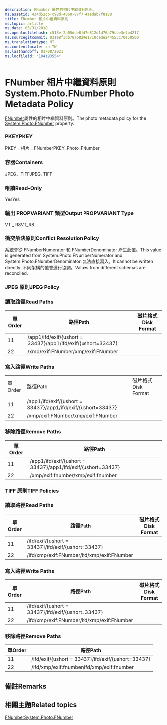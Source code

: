 ```yaml
---
description: FNumber 屬性的相片中繼資料原則。
ms.assetid: 434d52cb-c98d-4860-87f7-4aedab7f8188
title: FNumber 相片中繼資料原則
ms.topic: article
ms.date: 05/31/2018
ms.openlocfilehash: c518ef2a05dde8fd7e812d1d76a79cbe3efb4217
ms.sourcegitcommit: 831e8f3db78ab820e1710cede244553c70e50500
ms.translationtype: MT
ms.contentlocale: zh-TW
ms.lasthandoff: 01/08/2021
ms.locfileid: "104193554"
---
```

# <a name="systemphotofnumber-photo-metadata-policy"></a><span data-ttu-id="d6320-103">FNumber 相片中繼資料原則</span><span class="sxs-lookup"><span data-stu-id="d6320-103">System.Photo.FNumber Photo Metadata Policy</span></span>

<span data-ttu-id="d6320-104">[FNumber](../properties/props-system-photo-fnumber.md)屬性的相片中繼資料原則。</span><span class="sxs-lookup"><span data-stu-id="d6320-104">The photo metadata policy for the [System.Photo.FNumber](../properties/props-system-photo-fnumber.md) property.</span></span>

### <a name="pkey"></a><span data-ttu-id="d6320-105">PKEY</span><span class="sxs-lookup"><span data-stu-id="d6320-105">PKEY</span></span>

<span data-ttu-id="d6320-106">PKEY \_ 相片 \_ FNumber</span><span class="sxs-lookup"><span data-stu-id="d6320-106">PKEY\_Photo\_FNumber</span></span>

### <a name="containers"></a><span data-ttu-id="d6320-107">容器</span><span class="sxs-lookup"><span data-stu-id="d6320-107">Containers</span></span>

<span data-ttu-id="d6320-108">JPEG、TIFF</span><span class="sxs-lookup"><span data-stu-id="d6320-108">JPEG, TIFF</span></span>

### <a name="read-only"></a><span data-ttu-id="d6320-109">唯讀</span><span class="sxs-lookup"><span data-stu-id="d6320-109">Read-Only</span></span>

<span data-ttu-id="d6320-110">Yes</span><span class="sxs-lookup"><span data-stu-id="d6320-110">Yes</span></span>

### <a name="output-propvariant-type"></a><span data-ttu-id="d6320-111">輸出 PROPVARIANT 類型</span><span class="sxs-lookup"><span data-stu-id="d6320-111">Output PROPVARIANT Type</span></span>

<span data-ttu-id="d6320-112">VT \_ R8</span><span class="sxs-lookup"><span data-stu-id="d6320-112">VT\_R8</span></span>

### <a name="conflict-resolution-policy"></a><span data-ttu-id="d6320-113">衝突解決原則</span><span class="sxs-lookup"><span data-stu-id="d6320-113">Conflict Resolution Policy</span></span>

<span data-ttu-id="d6320-114">系統會從 FNumberNumerator 和 FNumberDenominator 產生此值。</span><span class="sxs-lookup"><span data-stu-id="d6320-114">This value is generated from System.Photo.FNumberNumerator and System.Photo.FNumberDenominator.</span></span> <span data-ttu-id="d6320-115">無法直接寫入。</span><span class="sxs-lookup"><span data-stu-id="d6320-115">It cannot be written directly.</span></span> <span data-ttu-id="d6320-116">不同架構的值會進行協調。</span><span class="sxs-lookup"><span data-stu-id="d6320-116">Values from different schemas are reconciled.</span></span>

### <a name="jpeg-policy"></a><span data-ttu-id="d6320-117">JPEG 原則</span><span class="sxs-lookup"><span data-stu-id="d6320-117">JPEG Policy</span></span>

### <a name="read-paths"></a><span data-ttu-id="d6320-118">讀取路徑</span><span class="sxs-lookup"><span data-stu-id="d6320-118">Read Paths</span></span>



| <span data-ttu-id="d6320-119">單</span><span class="sxs-lookup"><span data-stu-id="d6320-119">Order</span></span> | <span data-ttu-id="d6320-120">路徑</span><span class="sxs-lookup"><span data-stu-id="d6320-120">Path</span></span>                          | <span data-ttu-id="d6320-121">磁片格式</span><span class="sxs-lookup"><span data-stu-id="d6320-121">Disk Format</span></span> |
|-------|-------------------------------|-------------|
| <span data-ttu-id="d6320-122">1</span><span class="sxs-lookup"><span data-stu-id="d6320-122">1</span></span>     | <span data-ttu-id="d6320-123">/app1/ifd/exif/{ushort = 33437}</span><span class="sxs-lookup"><span data-stu-id="d6320-123">/app1/ifd/exif/{ushort=33437}</span></span> |             |
| <span data-ttu-id="d6320-124">2</span><span class="sxs-lookup"><span data-stu-id="d6320-124">2</span></span>     | <span data-ttu-id="d6320-125">/xmp/exif:FNumber</span><span class="sxs-lookup"><span data-stu-id="d6320-125">/xmp/exif:FNumber</span></span>             |             |



 

### <a name="write-paths"></a><span data-ttu-id="d6320-126">寫入路徑</span><span class="sxs-lookup"><span data-stu-id="d6320-126">Write Paths</span></span>



|       |                               |             |     |
|-------|-------------------------------|-------------|-----|
| <span data-ttu-id="d6320-127">單</span><span class="sxs-lookup"><span data-stu-id="d6320-127">Order</span></span> | <span data-ttu-id="d6320-128">路徑</span><span class="sxs-lookup"><span data-stu-id="d6320-128">Path</span></span>                          | <span data-ttu-id="d6320-129">磁片格式</span><span class="sxs-lookup"><span data-stu-id="d6320-129">Disk Format</span></span> |     |
| <span data-ttu-id="d6320-130">1</span><span class="sxs-lookup"><span data-stu-id="d6320-130">1</span></span>     | <span data-ttu-id="d6320-131">/app1/ifd/exif/{ushort = 33437}</span><span class="sxs-lookup"><span data-stu-id="d6320-131">/app1/ifd/exif/{ushort=33437}</span></span> |             |     |
| <span data-ttu-id="d6320-132">2</span><span class="sxs-lookup"><span data-stu-id="d6320-132">2</span></span>     | <span data-ttu-id="d6320-133">/xmp/exif:FNumber</span><span class="sxs-lookup"><span data-stu-id="d6320-133">/xmp/exif:FNumber</span></span>             |             |     |



 

### <a name="remove-paths"></a><span data-ttu-id="d6320-134">移除路徑</span><span class="sxs-lookup"><span data-stu-id="d6320-134">Remove Paths</span></span>



| <span data-ttu-id="d6320-135">單</span><span class="sxs-lookup"><span data-stu-id="d6320-135">Order</span></span> | <span data-ttu-id="d6320-136">路徑</span><span class="sxs-lookup"><span data-stu-id="d6320-136">Path</span></span>                          |
|-------|-------------------------------|
| <span data-ttu-id="d6320-137">1</span><span class="sxs-lookup"><span data-stu-id="d6320-137">1</span></span>     | <span data-ttu-id="d6320-138">/app1/ifd/exif/{ushort = 33437}</span><span class="sxs-lookup"><span data-stu-id="d6320-138">/app1/ifd/exif/{ushort=33437}</span></span> |
| <span data-ttu-id="d6320-139">2</span><span class="sxs-lookup"><span data-stu-id="d6320-139">2</span></span>     | <span data-ttu-id="d6320-140">/xmp/exif:fnumber</span><span class="sxs-lookup"><span data-stu-id="d6320-140">/xmp/exif:fnumber</span></span>             |



 

### <a name="tiff-policies"></a><span data-ttu-id="d6320-141">TIFF 原則</span><span class="sxs-lookup"><span data-stu-id="d6320-141">TIFF Policies</span></span>

### <a name="read-paths"></a><span data-ttu-id="d6320-142">讀取路徑</span><span class="sxs-lookup"><span data-stu-id="d6320-142">Read Paths</span></span>



| <span data-ttu-id="d6320-143">單</span><span class="sxs-lookup"><span data-stu-id="d6320-143">Order</span></span> | <span data-ttu-id="d6320-144">路徑</span><span class="sxs-lookup"><span data-stu-id="d6320-144">Path</span></span>                     | <span data-ttu-id="d6320-145">磁片格式</span><span class="sxs-lookup"><span data-stu-id="d6320-145">Disk Format</span></span> |
|-------|--------------------------|-------------|
| <span data-ttu-id="d6320-146">1</span><span class="sxs-lookup"><span data-stu-id="d6320-146">1</span></span>     | <span data-ttu-id="d6320-147">/ifd/exif/{ushort = 33437}</span><span class="sxs-lookup"><span data-stu-id="d6320-147">/ifd/exif/{ushort=33437}</span></span> |             |
| <span data-ttu-id="d6320-148">2</span><span class="sxs-lookup"><span data-stu-id="d6320-148">2</span></span>     | <span data-ttu-id="d6320-149">/ifd/xmp/exif:FNumber</span><span class="sxs-lookup"><span data-stu-id="d6320-149">/ifd/xmp/exif:FNumber</span></span>    |             |



 

### <a name="write-paths"></a><span data-ttu-id="d6320-150">寫入路徑</span><span class="sxs-lookup"><span data-stu-id="d6320-150">Write Paths</span></span>



| <span data-ttu-id="d6320-151">單</span><span class="sxs-lookup"><span data-stu-id="d6320-151">Order</span></span> | <span data-ttu-id="d6320-152">路徑</span><span class="sxs-lookup"><span data-stu-id="d6320-152">Path</span></span>                     | <span data-ttu-id="d6320-153">磁片格式</span><span class="sxs-lookup"><span data-stu-id="d6320-153">Disk Format</span></span> |
|-------|--------------------------|-------------|
| <span data-ttu-id="d6320-154">1</span><span class="sxs-lookup"><span data-stu-id="d6320-154">1</span></span>     | <span data-ttu-id="d6320-155">/ifd/exif/{ushort = 33437}</span><span class="sxs-lookup"><span data-stu-id="d6320-155">/ifd/exif/{ushort=33437}</span></span> |             |
| <span data-ttu-id="d6320-156">2</span><span class="sxs-lookup"><span data-stu-id="d6320-156">2</span></span>     | <span data-ttu-id="d6320-157">/ifd/xmp/exif:FNumber</span><span class="sxs-lookup"><span data-stu-id="d6320-157">/ifd/xmp/exif:FNumber</span></span>    |             |



 

### <a name="remove-paths"></a><span data-ttu-id="d6320-158">移除路徑</span><span class="sxs-lookup"><span data-stu-id="d6320-158">Remove Paths</span></span>



| <span data-ttu-id="d6320-159">單</span><span class="sxs-lookup"><span data-stu-id="d6320-159">Order</span></span> | <span data-ttu-id="d6320-160">路徑</span><span class="sxs-lookup"><span data-stu-id="d6320-160">Path</span></span>                     |
|-------|--------------------------|
| <span data-ttu-id="d6320-161">1</span><span class="sxs-lookup"><span data-stu-id="d6320-161">1</span></span>     | <span data-ttu-id="d6320-162">/ifd/exif/{ushort = 33437}</span><span class="sxs-lookup"><span data-stu-id="d6320-162">/ifd/exif/{ushort=33437}</span></span> |
| <span data-ttu-id="d6320-163">2</span><span class="sxs-lookup"><span data-stu-id="d6320-163">2</span></span>     | <span data-ttu-id="d6320-164">/ifd/xmp/exif:fnumber</span><span class="sxs-lookup"><span data-stu-id="d6320-164">/ifd/xmp/exif:fnumber</span></span>    |



 

## <a name="remarks"></a><span data-ttu-id="d6320-165">備註</span><span class="sxs-lookup"><span data-stu-id="d6320-165">Remarks</span></span>

## <a name="related-topics"></a><span data-ttu-id="d6320-166">相關主題</span><span class="sxs-lookup"><span data-stu-id="d6320-166">Related topics</span></span>

<dl> <dt>

[<span data-ttu-id="d6320-167">FNumber</span><span class="sxs-lookup"><span data-stu-id="d6320-167">System.Photo.FNumber</span></span>](../properties/props-system-photo-fnumber.md)
</dt> </dl>

 

 
